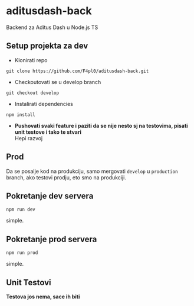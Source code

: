 # aditusdash-back
Backend za Aditus Dash u Node.js TS

## Setup projekta za dev
* Klonirati repo
```shell script
git clone https://github.com/F4pl0/aditusdash-back.git
```
* Checkoutovati se u develop branch
```shell script
git checkout develop
```
* Instalirati dependencies
```shell script
npm install
```

* **Pushovati svaki feature i paziti da se nije nesto sj na testovima, pisati unit testove i tako te stvari**  
Hepi razvoj

## Prod
Da se posalje kod na produkciju, samo mergovati `develop` u `production` branch, ako testovi prodju, eto smo na
produkciji.

## Pokretanje dev servera
```shell script
npm run dev
```
simple.

## Pokretanje prod servera
```shell script
npm run prod
```
simple.

## Unit Testovi
**Testova jos nema, sace ih biti**
